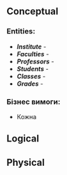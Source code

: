 ## Conceptual
### Entities:

- ***Institute*** - 
- ***Faculties*** - 
- ***Professors*** - 
- ***Students*** - 
- ***Classes*** - 
- ***Grades*** - 

### Бізнес вимоги:

- Кожна 

## Logical

## Physical
